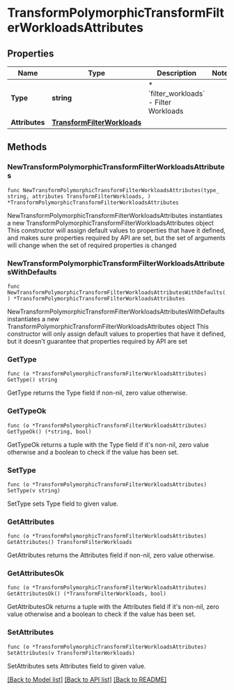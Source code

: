 # TransformPolymorphicTransformFilterWorkloadsAttributes

## Properties

Name | Type | Description | Notes
------------ | ------------- | ------------- | -------------
**Type** | **string** | * &#x60;filter_workloads&#x60; - Filter Workloads | 
**Attributes** | [**TransformFilterWorkloads**](TransformFilterWorkloads.md) |  | 

## Methods

### NewTransformPolymorphicTransformFilterWorkloadsAttributes

`func NewTransformPolymorphicTransformFilterWorkloadsAttributes(type_ string, attributes TransformFilterWorkloads, ) *TransformPolymorphicTransformFilterWorkloadsAttributes`

NewTransformPolymorphicTransformFilterWorkloadsAttributes instantiates a new TransformPolymorphicTransformFilterWorkloadsAttributes object
This constructor will assign default values to properties that have it defined,
and makes sure properties required by API are set, but the set of arguments
will change when the set of required properties is changed

### NewTransformPolymorphicTransformFilterWorkloadsAttributesWithDefaults

`func NewTransformPolymorphicTransformFilterWorkloadsAttributesWithDefaults() *TransformPolymorphicTransformFilterWorkloadsAttributes`

NewTransformPolymorphicTransformFilterWorkloadsAttributesWithDefaults instantiates a new TransformPolymorphicTransformFilterWorkloadsAttributes object
This constructor will only assign default values to properties that have it defined,
but it doesn't guarantee that properties required by API are set

### GetType

`func (o *TransformPolymorphicTransformFilterWorkloadsAttributes) GetType() string`

GetType returns the Type field if non-nil, zero value otherwise.

### GetTypeOk

`func (o *TransformPolymorphicTransformFilterWorkloadsAttributes) GetTypeOk() (*string, bool)`

GetTypeOk returns a tuple with the Type field if it's non-nil, zero value otherwise
and a boolean to check if the value has been set.

### SetType

`func (o *TransformPolymorphicTransformFilterWorkloadsAttributes) SetType(v string)`

SetType sets Type field to given value.


### GetAttributes

`func (o *TransformPolymorphicTransformFilterWorkloadsAttributes) GetAttributes() TransformFilterWorkloads`

GetAttributes returns the Attributes field if non-nil, zero value otherwise.

### GetAttributesOk

`func (o *TransformPolymorphicTransformFilterWorkloadsAttributes) GetAttributesOk() (*TransformFilterWorkloads, bool)`

GetAttributesOk returns a tuple with the Attributes field if it's non-nil, zero value otherwise
and a boolean to check if the value has been set.

### SetAttributes

`func (o *TransformPolymorphicTransformFilterWorkloadsAttributes) SetAttributes(v TransformFilterWorkloads)`

SetAttributes sets Attributes field to given value.



[[Back to Model list]](../README.md#documentation-for-models) [[Back to API list]](../README.md#documentation-for-api-endpoints) [[Back to README]](../README.md)


